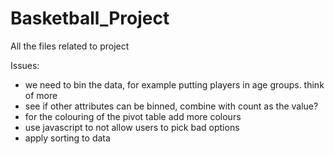 # Basketball_Project
All the files related to project 

Issues:

- we need to bin the data, for example putting players in age groups. think of more 
- see if other attributes can be binned, combine with count as the value?
- for the colouring of the pivot table add more colours
- use javascript to not allow users to pick bad options 
- apply sorting to data  
